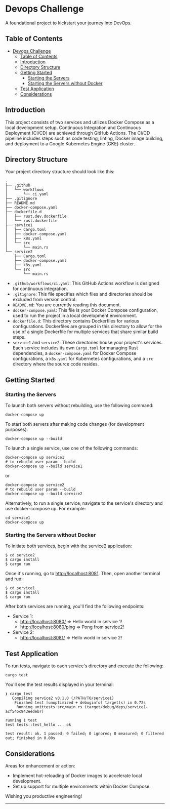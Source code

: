 # Devops Challenge

A foundational project to kickstart your journey into DevOps.

## Table of Contents

- [Devops Challenge](#devops-challenge)
  - [Table of Contents](#table-of-contents)
  - [Introduction](#introduction)
  - [Directory Structure](#directory-structure)
  - [Getting Started](#getting-started)
    - [Starting the Servers](#starting-the-servers)
    - [Starting the Servers without Docker](#starting-the-servers-without-docker)
  - [Test Application](#test-application)
  - [Considerations](#considerations)

## Introduction

This project consists of two services and utilizes Docker Compose as a local development setup. Continuous Integration and Continuous Deployment (CI/CD) are achieved through GitHub Actions. The CI/CD pipeline includes steps such as code testing, linting, Docker image building, and deployment to a Google Kubernetes Engine (GKE) cluster.

## Directory Structure

Your project directory structure should look like this:

```shell
.
├── .github
│   └── workflows
│       └── ci.yaml
├── .gitignore
├── README.md
├── docker-compose.yaml
├── dockerfile.d
│   ├── rust.dev.dockerfile
│   └── rust.dockerfile
├── service1
│   ├── Cargo.toml
│   ├── docker-compose.yaml
│   ├── k8s.yaml
│   └── src
│       └── main.rs
└── service2
    ├── Cargo.toml
    ├── docker-compose.yaml
    ├── k8s.yaml
    └── src
        └── main.rs
```

- `.github/workflows/ci.yaml`: This GitHub Actions workflow is designed for continuous integration.
- `.gitignore`: This file specifies which files and directories should be excluded from version control.
- `README.md`: You are currently reading this document.
- `docker-compose.yaml`: This file is your Docker Compose configuration, used to run the project in a local development environment.
- `dockerfile.d`: This directory contains Dockerfiles for various configurations. Dockerfiles are grouped in this directory to allow for the use of a single Dockerfile for multiple services that share similar build steps.
- `service1` and `service2`: These directories house your project's services. Each service includes its own `Cargo.toml` for managing Rust dependencies, a `docker-compose.yaml` for Docker Compose configurations, a `k8s.yaml` for Kubernetes configurations, and a `src` directory where the source code resides.


## Getting Started

### Starting the Servers
To launch both servers without rebuilding, use the following command:

```shell
docker-compose up
```

To start both servers after making code changes (for development purposes):

```shell
docker-compose up --build
```

To launch a single service, use one of the following commands:

```shell
docker-compose up service1
# to rebuild user param --build
docker-compose up --build service1
```
or

```shell
docker-compose up service2
# to rebuild user param --build
docker-compose up --build service2
```

Alternatively, to run a single service, navigate to the service's directory and use docker-compose up. For example:


```shell
cd service1
docker-compose up
```

### Starting the Servers without Docker
To initiate both services, begin with the service2 application:

```shell
$ cd service2
$ cargo install
$ cargo run
```

Once it's running, go to [http://localhost:8081](http://localhost:8081). Then, open another terminal and run:


```shell
$ cd service1
$ cargo install
$ cargo run
```

After both services are running, you'll find the following endpoints:

* Service 1:
  * [http://localhost:8080/](http://localhost:8080) => Hello world in service 1!
  * [http://localhost:8080/ping](http://localhost:8080/ping) => Pong from service2!
* Service 2:
  * [http://localhost:8081/](http://localhost:8081) => Hello world in service 2!


## Test Application

To run tests, navigate to each service's directory and execute the following:


```shell
cargo test
```

You'll see the test results displayed in your terminal:

```shell
❯ cargo test                   
   Compiling service2 v0.1.0 (/PATH/TO/service1)
    Finished test [unoptimized + debuginfo] target(s) in 0.72s
     Running unittests src/main.rs (target/debug/deps/service1-acf545c943eedeb7)

running 1 test
test tests::test_hello ... ok

test result: ok. 1 passed; 0 failed; 0 ignored; 0 measured; 0 filtered out; finished in 0.00s
```

## Considerations
Areas for enhancement or action:

- Implement hot-reloading of Docker images to accelerate local development.
- Set up support for multiple environments within Docker Compose.

Wishing you productive engineering!

---
